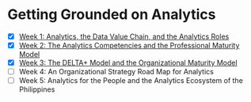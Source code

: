 # Getting Grounded on Analytics

- [x] [Week 1: Analytics, the Data Value Chain, and the Analytics Roles](./week-1.md)
- [x] [Week 2: The Analytics Competencies and the Professional Maturity Model](./week-2.md)
- [x] [Week 3: The DELTA+ Model and the Organizational Maturity Model](./week-3.md)
- [ ] Week 4: An Organizational Strategy Road Map for Analytics
- [ ] Week 5: Analytics for the People and the Analytics Ecosystem of the Philippines

